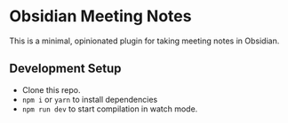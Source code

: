 # Obsidian Meeting Notes

This is a minimal, opinionated plugin for taking meeting notes in Obsidian.

## Development Setup

- Clone this repo.
- `npm i` or `yarn` to install dependencies
- `npm run dev` to start compilation in watch mode.

